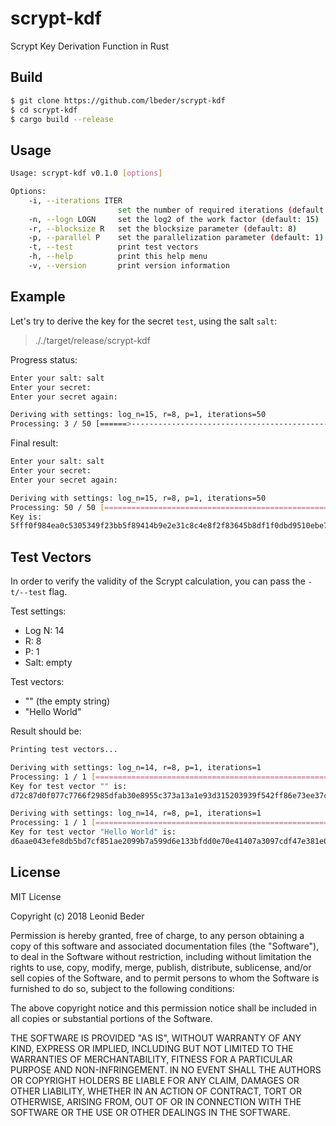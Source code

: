 # scrypt-kdf

Scrypt Key Derivation Function in Rust

## Build

```bash
$ git clone https://github.com/lbeder/scrypt-kdf
$ cd scrypt-kdf
$ cargo build --release
```

## Usage

```bash
Usage: scrypt-kdf v0.1.0 [options]

Options:
    -i, --iterations ITER
                        set the number of required iterations (default: 50)
    -n, --logn LOGN     set the log2 of the work factor (default: 15)
    -r, --blocksize R   set the blocksize parameter (default: 8)
    -p, --parallel P    set the parallelization parameter (default: 1)
    -t, --test          print test vectors
    -h, --help          print this help menu
    -v, --version       print version information
```

## Example

Let's try to derive the key for the secret `test`, using the salt `salt`:

> ././target/release/scrypt-kdf

Progress status:

```bash
Enter your salt: salt
Enter your secret:
Enter your secret again:

Deriving with settings: log_n=15, r=8, p=1, iterations=50
Processing: 3 / 50 [======>-----------------------------------------------------------------------------------------------------] 6.00 % 7m
```

Final result:

```bash
Enter your salt: salt
Enter your secret:
Enter your secret again:

Deriving with settings: log_n=15, r=8, p=1, iterations=50
Processing: 50 / 50 [===========================================================================================================] 100.00 %
Key is:
5fff0f984ea0c5305349f23bb5f89414b9e2e31c8c4e8f2f83645b8df1f0dbd9510ebe7eeb442236dcf9cd6f803435b46dfa0ab346c3b8ef3e39de90e18719cab318ff0c1b5073c64cc1a05e89e25e6e83bfe76dbb3ae94ac1f4c65f85c37f5661655a20da7d16e15bd13f126bbb4ae9334ba3a8ba74d57926be083dd0f12db9
```

## Test Vectors

In order to verify the validity of the Scrypt calculation, you can pass the `-t/--test` flag.

Test settings:

* Log N: 14
* R: 8
* P: 1
* Salt: empty

Test vectors:

* "" (the empty string)
* "Hello World"

Result should be:

```bash
Printing test vectors...

Deriving with settings: log_n=14, r=8, p=1, iterations=1
Processing: 1 / 1 [=============================================================================================================] 100.00 %
Key for test vector "" is:
d72c87d0f077c7766f2985dfab30e8955c373a13a1e93d315203939f542ff86e73ee37c31f4c4b571f4719fa8e3589f12db8dcb57ea9f56764bb7d58f64cf705f1f64bdd91c35da954a6fb7896f1839e6ba03f68f08b686527f9f1588ab103c22152046258e2d679842252afeb3cd6eb4e01fe9c285eb916da7e4b7a39ee5eba

Deriving with settings: log_n=14, r=8, p=1, iterations=1
Processing: 1 / 1 [=============================================================================================================] 100.00 %
Key for test vector "Hello World" is:
d6aae043efe8db5bd7cf851ae2099b7a599d6e133bfdd0e70e41407a3097cdf47e381e0392afbdc76f2875ecf969b72d1b483d893660d2764272b07002f0b81b3b710f4ae66d4fa260e9fc6c62b911b6ce7b6095a2a5ac4eb0f63b2f52e689ee33d5278498549c6d87d567ec6cb9580762c421669d07b79188d35af0508ea54e
```

## License

MIT License

Copyright (c) 2018 Leonid Beder

Permission is hereby granted, free of charge, to any person obtaining a copy
of this software and associated documentation files (the "Software"), to deal
in the Software without restriction, including without limitation the rights
to use, copy, modify, merge, publish, distribute, sublicense, and/or sell
copies of the Software, and to permit persons to whom the Software is
furnished to do so, subject to the following conditions:

The above copyright notice and this permission notice shall be included in all
copies or substantial portions of the Software.

THE SOFTWARE IS PROVIDED "AS IS", WITHOUT WARRANTY OF ANY KIND, EXPRESS OR
IMPLIED, INCLUDING BUT NOT LIMITED TO THE WARRANTIES OF MERCHANTABILITY,
FITNESS FOR A PARTICULAR PURPOSE AND NON-INFRINGEMENT. IN NO EVENT SHALL THE
AUTHORS OR COPYRIGHT HOLDERS BE LIABLE FOR ANY CLAIM, DAMAGES OR OTHER
LIABILITY, WHETHER IN AN ACTION OF CONTRACT, TORT OR OTHERWISE, ARISING FROM,
OUT OF OR IN CONNECTION WITH THE SOFTWARE OR THE USE OR OTHER DEALINGS IN THE
SOFTWARE.

